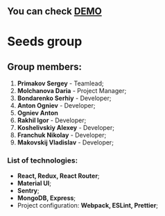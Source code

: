 ## You can check [DEMO](https://seeds-qmorphq.vercel.app/)
# Seeds group 

## Group members:

1. **Primakov Sergey** - Teamlead;
2. **Molchanova Daria** - Project Manager;
3. **Bondarenko Serhiy** - Developer;
4. **Anton Ogniev** - Developer;
4. **Ogniev Anton**
5. **Rakhil Igor** - Developer;
6. **Koshelivskiy Alexey** - Developer;
7. **Franchuk Nikolay** - Developer;
8. **Makovskij Vladislav** - Developer;

### List of technologies:

- **React, Redux, React Router**;
- **Material UI**;
- **Sentry**;
- **MongoDB, Express**;
- Project configuration: **Webpack, ESLint, Prettier**;
